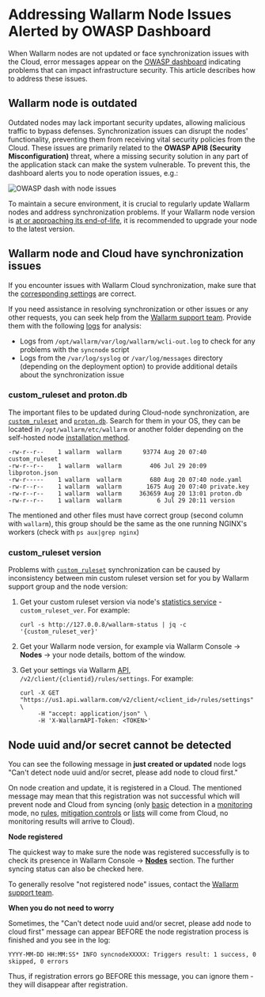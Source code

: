 # Addressing Wallarm Node Issues Alerted by OWASP Dashboard

When Wallarm nodes are not updated or face synchronization issues with the Cloud, error messages appear on the [OWASP dashboard](../user-guides/dashboards/owasp-api-top-ten.md) indicating problems that can impact infrastructure security. This article describes how to address these issues.

## Wallarm node is outdated

Outdated nodes may lack important security updates, allowing malicious traffic to bypass defenses. Synchronization issues can disrupt the nodes' functionality, preventing them from receiving vital security policies from the Cloud. These issues are primarily related to the **OWASP API8 (Security Misconfiguration)** threat, where a missing security solution in any part of the application stack can make the system vulnerable. To prevent this, the dashboard alerts you to node operation issues, e.g.:

![OWASP dash with node issues](../images/user-guides/dashboard/owasp-dashboard-node-issues.png)

To maintain a secure environment, it is crucial to regularly update Wallarm nodes and address synchronization problems. If your Wallarm node version is [at or approaching its end-of-life](../updating-migrating/versioning-policy.md#version-list), it is recommended to upgrade your node to the latest version.

## Wallarm node and Cloud have synchronization issues

If you encounter issues with Wallarm Cloud synchronization, make sure that the [corresponding settings](../admin-en/configure-cloud-node-synchronization-en.md) are correct.

If you need assistance in resolving synchronization or other issues or any other requests, you can seek help from the [Wallarm support team](mailto:support@wallarm.com). Provide them with the following [logs](../admin-en/configure-logging.md) for analysis:

* Logs from `/opt/wallarm/var/log/wallarm/wcli-out.log` to check for any problems with the `syncnode` script
* Logs from the `/var/log/syslog` or `/var/log/messages` directory (depending on the deployment option) to provide additional details about the synchronization issue

### custom_ruleset and proton.db

The important files to be updated during Cloud-node synchronization, are [`custom_ruleset`](../user-guides/rules/rules.md#ruleset-lifecycle) and [`proton.db`](../about-wallarm/protecting-against-attacks.md#basic-set-of-detectors). Search for them in your OS, they can be located in `/opt/wallarm/etc/wallarm` or another folder depending on the self-hosted node [installation method](../installation/supported-deployment-options.md).

```
-rw-r--r--    1 wallarm  wallarm      93774 Aug 20 07:40 custom_ruleset
-rw-r--r--    1 wallarm  wallarm        406 Jul 29 20:09 libproton.json
-rw-r-----    1 wallarm  wallarm        680 Aug 20 07:40 node.yaml
-rw-r--r--    1 wallarm  wallarm       1675 Aug 20 07:40 private.key
-rw-r--r--    1 wallarm  wallarm     363659 Aug 20 13:01 proton.db
-rw-r--r--    1 wallarm  wallarm          6 Jul 29 20:11 version
```

The mentioned and other files must have correct group (second column with `wallarm`), this group should be the same as the one running NGINX's workers (check with `ps aux|grep nginx`)

### custom_ruleset version

Problems with [`custom_ruleset`](../user-guides/rules/rules.md#ruleset-lifecycle) synchronization can be caused by inconsistency between min custom ruleset version set for you by Wallarm support group and the node version:

1. Get your custom ruleset version via node's [statistics service](../admin-en/configure-statistics-service.md#usage) - `custom_ruleset_ver`. For example:

    ```
    curl -s http://127.0.0.8/wallarm-status | jq -c '{custom_ruleset_ver}'
    ```

1. Get your Wallarm node version, for example via Wallarm Console → **Nodes** → your node details, bottom of the window.
1. Get your settings via Wallarm [API](../api/overview.md), `/v2/client/{clientid}/rules/settings`. For example:

    ```
    curl -X GET "https://us1.api.wallarm.com/v2/client/<client_id>/rules/settings"  \
         -H "accept: application/json" \
         -H 'X-WallarmAPI-Token: <TOKEN>'
    ```

## Node uuid and/or secret cannot be detected

You can see the following message in **just created or updated** node logs "Can't detect node uuid and/or secret, please add node to cloud first."

On node creation and update, it is registered in a Cloud. The mentioned message may mean that this registration was not successful which will prevent node and Cloud from syncing (only [basic](../about-wallarm/protecting-against-attacks.md#basic-set-of-detectors) detection in a [monitoring](../admin-en/configure-wallarm-mode.md) mode, no [rules](../user-guides/rules/rules.md), [mitigation controls](../about-wallarm/mitigation-controls-overview.md) or [lists](../user-guides/ip-lists/overview.md) will come from Cloud, no monitoring results will arrive to Cloud).

**Node registered**

The quickest way to make sure the node was registered successfully is to check its presence in Wallarm Console → [**Nodes**](../user-guides/nodes/nodes.md) section. The further syncing status can also be checked here.

To generally resolve "not registered node" issues, contact the [Wallarm support team](https://support.wallarm.com/).

**When you do not need to worry**

Sometimes, the "Can't detect node uuid and/or secret, please add node to cloud first" message can appear BEFORE the node registration process is finished and you see in the log:

```
YYYY-MM-DD HH:MM:SS* INFO syncnodeXXXXX: Triggers result: 1 success, 0 skipped, 0 errors
```

Thus, if registration errors go BEFORE this message, you can ignore them - they will disappear after registration.
